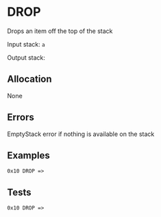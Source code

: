 # DROP

Drops an item off the top of the stack

Input stack: `a`

Output stack: 

## Allocation

None

## Errors

EmptyStack error if nothing is available on the stack

## Examples

```
0x10 DROP =>
```

## Tests

```
0x10 DROP =>
```